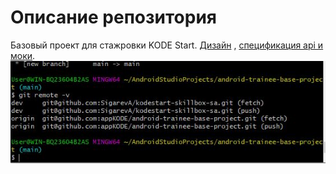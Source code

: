 # Описание репозитория

Базовый проект для стажровки KODE Start.
[Дизайн](https://www.figma.com/file/NN9GlXCoDOAR5AFKrUAmkl/Skillbox?node-id=33%3A35654)
, [спецификация api и моки](https://kode-education.stoplight.io/docs/kode-bank/YXBpOjI3Nzc0MTYy-skillbox-auth-api).
<img src="/arts/result.JPG" alt="git bash, output git remote -v">